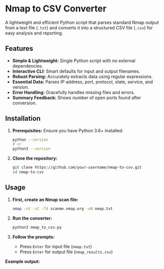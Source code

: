 # Nmap to CSV Converter

A lightweight and efficient Python script that parses standard Nmap output from a text file (`.txt`) and converts it into a structured CSV file (`.csv`) for easy analysis and reporting.

## Features

-   **Simple & Lightweight:** Single Python script with no external dependencies.
-   **Interactive CLI:** Smart defaults for input and output filenames.
-   **Robust Parsing:** Accurately extracts data using regular expressions.
-   **Essential Data:** Parses IP address, port, protocol, state, service, and version.
-   **Error Handling:** Gracefully handles missing files and errors.
-   **Summary Feedback:** Shows number of open ports found after conversion.

## Installation

1.  **Prerequisites:** Ensure you have Python 3.6+ installed:
    ```bash
    python --version
    # or
    python3 --version
    ```

2.  **Clone the repository:**
    ```bash
    git clone https://github.com/your-username/nmap-to-csv.git
    cd nmap-to-csv
    ```

## Usage

1.  **First, create an Nmap scan file:**
    ```bash
    nmap -sV -sC -T4 scanme.nmap.org -oN nmap.txt
    ```

2.  **Run the converter:**
    ```bash
    python3 nmap_to_csv.py
    ```

3.  **Follow the prompts:**
    - Press `Enter` for input file (`nmap.txt`)
    - Press `Enter` for output file (`nmap_results.csv`)

**Example output:**
